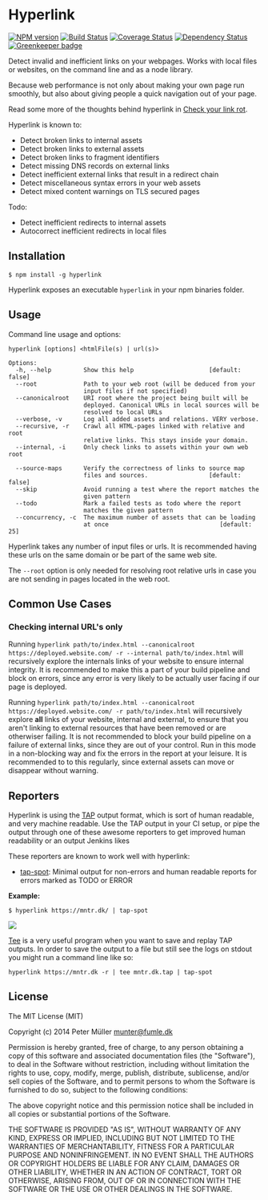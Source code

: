 Hyperlink
=========
[![NPM version](https://badge.fury.io/js/hyperlink.svg)](http://badge.fury.io/js/hyperlink)
[![Build Status](https://travis-ci.org/Munter/hyperlink.svg?branch=master)](https://travis-ci.org/Munter/hyperlink)
[![Coverage Status](https://coveralls.io/repos/github/Munter/hyperlink/badge.svg?branch=master)](https://coveralls.io/github/Munter/hyperlink?branch=master)
[![Dependency Status](https://david-dm.org/Munter/hyperlink.svg)](https://david-dm.org/Munter/hyperlink) [![Greenkeeper badge](https://badges.greenkeeper.io/Munter/hyperlink.svg)](https://greenkeeper.io/)

Detect invalid and inefficient links on your webpages. Works with local files or websites, on the command line and as a node library.

Because web performance is not only about making your own page run smoothly, but also about giving people a quick navigation out of your page.

Read some more of the thoughts behind hyperlink in [Check your link rot](https://mntr.dk/2015/check-your-link-rot/).

Hyperlink is known to:
- Detect broken links to internal assets
- Detect broken links to external assets
- Detect broken links to fragment identifiers
- Detect missing DNS records on external links
- Detect inefficient external links that result in a redirect chain
- Detect miscellaneous syntax errors in your web assets
- Detect mixed content warnings on TLS secured pages

Todo:
- Detect inefficient redirects to internal assets
- Autocorrect inefficient redirects in local files


Installation
------------

```
$ npm install -g hyperlink
```

Hyperlink exposes an executable `hyperlink` in your npm binaries folder.


Usage
-----

Command line usage and options:

```
hyperlink [options] <htmlFile(s) | url(s)>

Options:
  -h, --help         Show this help                     [default: false]
  --root             Path to your web root (will be deduced from your
                     input files if not specified)
  --canonicalroot    URI root where the project being built will be
                     deployed. Canonical URLs in local sources will be
                     resolved to local URLs
  --verbose, -v      Log all added assets and relations. VERY verbose.
  --recursive, -r    Crawl all HTML-pages linked with relative and root
                     relative links. This stays inside your domain.
  --internal, -i     Only check links to assets within your own web root

  --source-maps      Verify the correctness of links to source map
                     files and sources.                 [default: false]
  --skip             Avoid running a test where the report matches the
                     given pattern
  --todo             Mark a failed tests as todo where the report
                     matches the given pattern
  --concurrency, -c  The maximum number of assets that can be loading
                     at once                               [default: 25]
```

Hyperlink takes any number of input files or urls. It is recommended having these urls on the same domain or be part of the same web site.

The `--root` option is only needed for resolving root relative urls in case you are not sending in pages located in the web root.


Common Use Cases
----------------

### Checking internal URL's only

Running `hyperlink path/to/index.html --canonicalroot https://deployed.website.com/ -r --internal path/to/index.html` will recursively explore the internals links of your website to ensure internal integrity. It is recommended to make this a part of your build pipeline and block on errors, since any error is very likely to be actually user facing if our page is deployed.

Running `hyperlink path/to/index.html --canonicalroot https://deployed.website.com/ -r path/to/index.html` will recursively explore **all** links of your website, internal and external, to ensure that you aren't linking to external resources that have been removed or are otherwiser failing. It is not recommended to block your build pipeline on a failure of external links, since they are out of your control. Run in this mode in a non-blocking way and fix the errors in the report at your leisure. It is recommended to to this regularly, since external assets can move or disappear without warning.


Reporters
---------

Hyperlink is using the [TAP](https://testanything.org/) output format, which is sort of human readable, and very machine readable. Use the TAP output in your CI setup, or pipe the output through one of these awesome reporters to get improved human readability or an output Jenkins likes

These reporters are known to work well with hyperlink:
- [tap-spot](https://www.npmjs.com/package/tap-spot): Minimal output for non-errors and human readable reports for errors marked as TODO or ERROR

**Example:**

```
$ hyperlink https://mntr.dk/ | tap-spot
```

![](https://i.imgur.com/tvan2YY.png)

[Tee](http://en.wikipedia.org/wiki/Tee_%28command%29) is a very useful program when you want to save and replay TAP outputs. In order to save the output to a file but still see the logs on stdout you might run a command line like so:

```
hyperlink https://mntr.dk -r | tee mntr.dk.tap | tap-spot
```


License
-------

The MIT License (MIT)

Copyright (c) 2014 Peter Müller <munter@fumle.dk>

Permission is hereby granted, free of charge, to any person obtaining a copy
of this software and associated documentation files (the "Software"), to deal
in the Software without restriction, including without limitation the rights
to use, copy, modify, merge, publish, distribute, sublicense, and/or sell
copies of the Software, and to permit persons to whom the Software is
furnished to do so, subject to the following conditions:

The above copyright notice and this permission notice shall be included in
all copies or substantial portions of the Software.

THE SOFTWARE IS PROVIDED "AS IS", WITHOUT WARRANTY OF ANY KIND, EXPRESS OR
IMPLIED, INCLUDING BUT NOT LIMITED TO THE WARRANTIES OF MERCHANTABILITY,
FITNESS FOR A PARTICULAR PURPOSE AND NONINFRINGEMENT. IN NO EVENT SHALL THE
AUTHORS OR COPYRIGHT HOLDERS BE LIABLE FOR ANY CLAIM, DAMAGES OR OTHER
LIABILITY, WHETHER IN AN ACTION OF CONTRACT, TORT OR OTHERWISE, ARISING FROM,
OUT OF OR IN CONNECTION WITH THE SOFTWARE OR THE USE OR OTHER DEALINGS IN
THE SOFTWARE.
